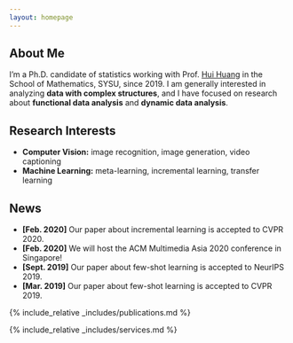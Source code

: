 ```yaml
---
layout: homepage
---
```


## About Me

I’m a Ph.D. candidate of statistics working with Prof. [Hui Huang](https://math.sysu.edu.cn/teacher/485) in the School of Mathematics, SYSU, since 2019. I am generally interested in analyzing $\textbf{data with complex structures}$, and I have focused on research about $\textbf{functional data analysis}$ and $\textbf{dynamic data analysis}$.

## Research Interests

- **Computer Vision:** image recognition, image generation, video captioning
- **Machine Learning:** meta-learning, incremental learning, transfer learning

## News

- **[Feb. 2020]** Our paper about incremental learning is accepted to CVPR 2020.
- **[Feb. 2020]** We will host the ACM Multimedia Asia 2020 conference in Singapore!
- **[Sept. 2019]** Our paper about few-shot learning is accepted to NeurIPS 2019.
- **[Mar. 2019]** Our paper about few-shot learning is accepted to CVPR 2019.

{% include_relative _includes/publications.md %}

{% include_relative _includes/services.md %}
